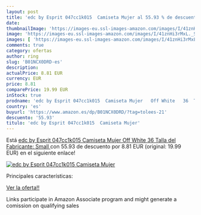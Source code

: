 ```yaml
---
layout: post
title: 'edc by Esprit 047cc1k015  Camiseta Mujer al 55.93 % de descuento'
date: 
thumbnailImage: 'https://images-eu.ssl-images-amazon.com/images/I/41znHi3rMxL._SL200_.jpg'
image: 'https://images-eu.ssl-images-amazon.com/images/I/41znHi3rMxL._SL200_.jpg'
images: [ 'https://images-eu.ssl-images-amazon.com/images/I/41znHi3rMxL._SL200_.jpg' ]
comments: true
category: ofertas
author: ring
slug: 'B01NCX0DRD-es'
description:
actualPrice: 8.81 EUR
currency: EUR
price: 8.81
comparePrice: 19.99 EUR
inStock: true
prodname: 'edc by Esprit 047cc1k015  Camiseta Mujer   Off White   36  Talla del Fabricante: Small '
country: 'es'
buyurl: 'https://www.amazon.es/dp/B01NCX0DRD/?tag=tolees-21'
descuento: '55.93'
titulo: 'edc by Esprit 047cc1k015  Camiseta Mujer'
---
```


Está [edc by Esprit 047cc1k015  Camiseta Mujer   Off White   36  Talla del Fabricante: Small ](https://www.amazon.es/dp/B01NCX0DRD/?tag=tolees-21) con 55.93 de descuento por 8.81 EUR (original: 19.99 EUR) en el siguiente enlace!

[![edc by Esprit 047cc1k015  Camiseta Mujer](https://images-eu.ssl-images-amazon.com/images/I/41znHi3rMxL._SL200_.jpg)](https://www.amazon.es/dp/B01NCX0DRD/?tag=tolees-21)

Principales características:


[Ver la oferta!!](https://www.amazon.es/dp/B01NCX0DRD/?tag=tolees-21)

Links participate in Amazon Associate program and might generate a comission on qualifying sales


